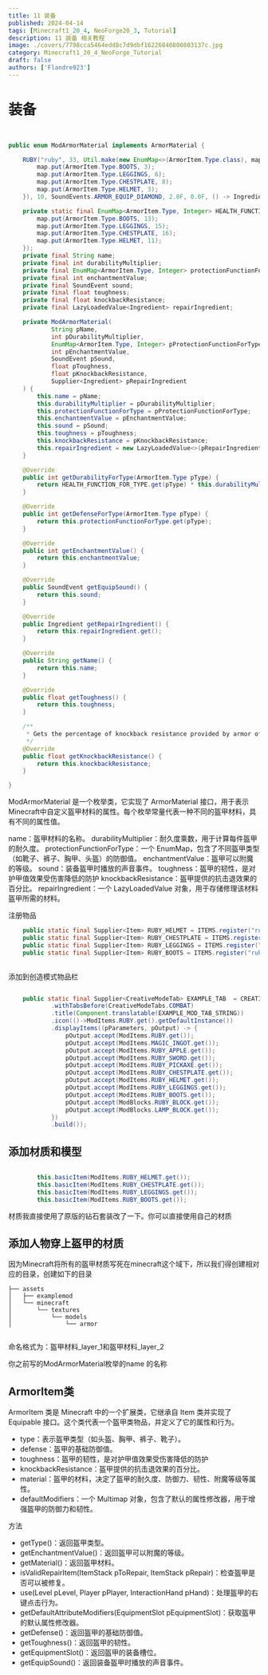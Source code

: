 ```yaml
---
title: 11 装备
published: 2024-04-14
tags: [Minecraft1_20_4, NeoForge20_3, Tutorial]
description: 11 装备 相关教程
image: ./covers/7798cca5464edd8c7d9dbf16226840800803137c.jpg
category: Minecraft1_20_4_NeoForge_Tutorial
draft: false
authors: ['Flandre923']
---
```

# 装备

```java


public enum ModArmorMaterial implements ArmorMaterial {

    RUBY("ruby", 33, Util.make(new EnumMap<>(ArmorItem.Type.class), map -> {
        map.put(ArmorItem.Type.BOOTS, 3);
        map.put(ArmorItem.Type.LEGGINGS, 6);
        map.put(ArmorItem.Type.CHESTPLATE, 8);
        map.put(ArmorItem.Type.HELMET, 3);
    }), 10, SoundEvents.ARMOR_EQUIP_DIAMOND, 2.0F, 0.0F, () -> Ingredient.of(ModItems.RUBY.get()));

    private static final EnumMap<ArmorItem.Type, Integer> HEALTH_FUNCTION_FOR_TYPE = Util.make(new EnumMap<>(ArmorItem.Type.class), map -> {
        map.put(ArmorItem.Type.BOOTS, 13);
        map.put(ArmorItem.Type.LEGGINGS, 15);
        map.put(ArmorItem.Type.CHESTPLATE, 16);
        map.put(ArmorItem.Type.HELMET, 11);
    });
    private final String name;
    private final int durabilityMultiplier;
    private final EnumMap<ArmorItem.Type, Integer> protectionFunctionForType;
    private final int enchantmentValue;
    private final SoundEvent sound;
    private final float toughness;
    private final float knockbackResistance;
    private final LazyLoadedValue<Ingredient> repairIngredient;

    private ModArmorMaterial(
            String pName,
            int pDurabilityMultiplier,
            EnumMap<ArmorItem.Type, Integer> pProtectionFunctionForType,
            int pEnchantmentValue,
            SoundEvent pSound,
            float pToughness,
            float pKnockbackResistance,
            Supplier<Ingredient> pRepairIngredient
    ) {
        this.name = pName;
        this.durabilityMultiplier = pDurabilityMultiplier;
        this.protectionFunctionForType = pProtectionFunctionForType;
        this.enchantmentValue = pEnchantmentValue;
        this.sound = pSound;
        this.toughness = pToughness;
        this.knockbackResistance = pKnockbackResistance;
        this.repairIngredient = new LazyLoadedValue<>(pRepairIngredient);
    }

    @Override
    public int getDurabilityForType(ArmorItem.Type pType) {
        return HEALTH_FUNCTION_FOR_TYPE.get(pType) * this.durabilityMultiplier;
    }

    @Override
    public int getDefenseForType(ArmorItem.Type pType) {
        return this.protectionFunctionForType.get(pType);
    }

    @Override
    public int getEnchantmentValue() {
        return this.enchantmentValue;
    }

    @Override
    public SoundEvent getEquipSound() {
        return this.sound;
    }

    @Override
    public Ingredient getRepairIngredient() {
        return this.repairIngredient.get();
    }

    @Override
    public String getName() {
        return this.name;
    }

    @Override
    public float getToughness() {
        return this.toughness;
    }

    /**
     * Gets the percentage of knockback resistance provided by armor of the material.
     */
    @Override
    public float getKnockbackResistance() {
        return this.knockbackResistance;
    }

}
```

ModArmorMaterial 是一个枚举类，它实现了 ArmorMaterial 接口，用于表示Minecraft中自定义盔甲材料的属性。每个枚举常量代表一种不同的盔甲材料，具有不同的属性值。

name：盔甲材料的名称。
durabilityMultiplier：耐久度乘数，用于计算每件盔甲的耐久度。
protectionFunctionForType：一个 EnumMap，包含了不同盔甲类型（如靴子、裤子、胸甲、头盔）的防御值。
enchantmentValue：盔甲可以附魔的等级。
sound：装备盔甲时播放的声音事件。
toughness：盔甲的韧性，是对护甲值效果受伤害降低的防护
knockbackResistance：盔甲提供的抗击退效果的百分比。
repairIngredient：一个 LazyLoadedValue 对象，用于存储修理该材料盔甲所需的材料。


注册物品

```java
    public static final Supplier<Item> RUBY_HELMET = ITEMS.register("ruby_helmet", () -> new ArmorItem(ModArmorMaterial.RUBY, ArmorItem.Type.HELMET, (new Item.Properties())));
    public static final Supplier<Item> RUBY_CHESTPLATE = ITEMS.register("ruby_chestplate", () -> new ArmorItem(ModArmorMaterial.RUBY, ArmorItem.Type.CHESTPLATE, (new Item.Properties())));
    public static final Supplier<Item> RUBY_LEGGINGS = ITEMS.register("ruby_leggings", () -> new ArmorItem(ModArmorMaterial.RUBY, ArmorItem.Type.LEGGINGS, (new Item.Properties())));
    public static final Supplier<Item> RUBY_BOOTS = ITEMS.register("ruby_boots", () -> new ArmorItem(ModArmorMaterial.RUBY, ArmorItem.Type.BOOTS, (new Item.Properties())));
 
```

添加到创造模式物品栏

```java

    public static final Supplier<CreativeModeTab> EXAMPLE_TAB  = CREATIVE_MODE_TABS.register("example_tab",() -> CreativeModeTab.builder()
            .withTabsBefore(CreativeModeTabs.COMBAT)
            .title(Component.translatable(EXAMPLE_MOD_TAB_STRING))
            .icon(()->ModItems.RUBY.get().getDefaultInstance())
            .displayItems((pParameters, pOutput) -> {
                pOutput.accept(ModItems.RUBY.get());
                pOutput.accept(ModItems.MAGIC_INGOT.get());
                pOutput.accept(ModItems.RUBY_APPLE.get());
                pOutput.accept(ModItems.RUBY_SWORD.get());
                pOutput.accept(ModItems.RUBY_PICKAXE.get());
                pOutput.accept(ModItems.RUBY_CHESTPLATE.get());
                pOutput.accept(ModItems.RUBY_HELMET.get());
                pOutput.accept(ModItems.RUBY_LEGGINGS.get());
                pOutput.accept(ModItems.RUBY_BOOTS.get());
                pOutput.accept(ModBlocks.RUBY_BLOCK.get());
                pOutput.accept(ModBlocks.LAMP_BLOCK.get());
            })
            .build());

```

## 添加材质和模型

```java

        this.basicItem(ModItems.RUBY_HELMET.get());
        this.basicItem(ModItems.RUBY_CHESTPLATE.get());
        this.basicItem(ModItems.RUBY_LEGGINGS.get());
        this.basicItem(ModItems.RUBY_BOOTS.get());
```

材质我直接使用了原版的钻石套装改了一下。你可以直接使用自己的材质

## 添加人物穿上盔甲的材质

因为Minecraft将所有的盔甲材质写死在minecraft这个域下，所以我们得创建相对应的目录，创建如下的目录

```
├── assets
│   ├── examplemod
│   └── minecraft
│       └── textures
│           └── models
│               └── armor


```

命名格式为：盔甲材料_layer_1和盔甲材料_layer_2

你之前写的ModArmorMaterial枚举的name 的名称

## ArmorItem类

ArmorItem 类是 Minecraft  中的一个扩展类，它继承自 Item 类并实现了 Equipable 接口。这个类代表一个盔甲类物品，并定义了它的属性和行为。


- type：表示盔甲类型（如头盔、胸甲、裤子、靴子）。
- defense：盔甲的基础防御值。
- toughness：盔甲的韧性，是对护甲值效果受伤害降低的防护
- knockbackResistance：盔甲提供的抗击退效果的百分比。
- material：盔甲的材料，决定了盔甲的耐久度、防御力、韧性、附魔等级等属性。
- defaultModifiers：一个 Multimap 对象，包含了默认的属性修改器，用于增强盔甲的防御力和韧性。

方法

- getType()：返回盔甲类型。
- getEnchantmentValue()：返回盔甲可以附魔的等级。
- getMaterial()：返回盔甲材料。
- isValidRepairItem(ItemStack pToRepair, ItemStack pRepair)：检查盔甲是否可以被修复。
- use(Level pLevel, Player pPlayer, InteractionHand pHand)：处理盔甲的右键点击行为。
- getDefaultAttributeModifiers(EquipmentSlot pEquipmentSlot)：获取盔甲的默认属性修改器。
- getDefense()：返回盔甲的基础防御值。
- getToughness()：返回盔甲的韧性。
- getEquipmentSlot()：返回盔甲的装备槽位。
- getEquipSound()：返回装备盔甲时播放的声音事件。